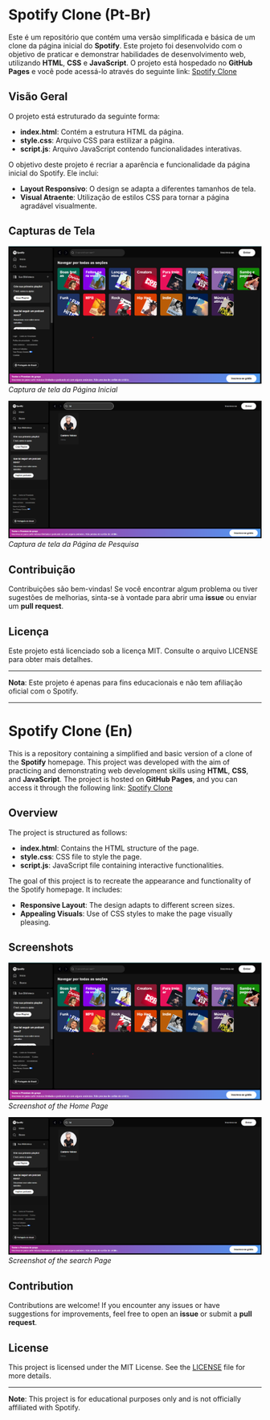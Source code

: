 # Spotify Clone (Pt-Br)

Este é um repositório que contém uma versão simplificada e básica de um clone da página inicial do **Spotify**. Este projeto foi desenvolvido com o objetivo de praticar e demonstrar habilidades de desenvolvimento web, utilizando **HTML**, **CSS** e **JavaScript**. O projeto está hospedado no **GitHub Pages** e você pode acessá-lo através do seguinte link: [Spotify Clone](https://danielmadr.github.io/Spotify-ClonePage/)

## Visão Geral

O projeto está estruturado da seguinte forma:

- **index.html**: Contém a estrutura HTML da página.
- **style.css**: Arquivo CSS para estilizar a página.
- **script.js**: Arquivo JavaScript contendo funcionalidades interativas.

O objetivo deste projeto é recriar a aparência e funcionalidade da página inicial do Spotify. Ele inclui:

- **Layout Responsivo**: O design se adapta a diferentes tamanhos de tela.
- **Visual Atraente**: Utilização de estilos CSS para tornar a página agradável visualmente.
  
## Capturas de Tela

![Página Inicial](screenshots/home.png)
*Captura de tela da Página Inicial*

![Página de Produtos](screenshots/search.png)
*Captura de tela da Página de Pesquisa*

## Contribuição

Contribuições são bem-vindas! Se você encontrar algum problema ou tiver sugestões de melhorias, sinta-se à vontade para abrir uma **issue** ou enviar um **pull request**.

## Licença

Este projeto está licenciado sob a licença MIT. Consulte o arquivo LICENSE para obter mais detalhes.

---

**Nota**: Este projeto é apenas para fins educacionais e não tem afiliação oficial com o Spotify.

***

# Spotify Clone (En)

This is a repository containing a simplified and basic version of a clone of the **Spotify** homepage. This project was developed with the aim of practicing and demonstrating web development skills using **HTML**, **CSS**, and **JavaScript**. The project is hosted on **GitHub Pages**, and you can access it through the following link: [Spotify Clone](https://danielmadr.github.io/Spotify-ClonePage/)

## Overview

The project is structured as follows:

- **index.html**: Contains the HTML structure of the page.
- **style.css**: CSS file to style the page.
- **script.js**: JavaScript file containing interactive functionalities.

The goal of this project is to recreate the appearance and functionality of the Spotify homepage. It includes:

- **Responsive Layout**: The design adapts to different screen sizes.
- **Appealing Visuals**: Use of CSS styles to make the page visually pleasing.

## Screenshots

![Home Page](screenshots/home.png)
*Screenshot of the Home Page*

![Products Page](screenshots/search.png)
*Screenshot of the search Page*

## Contribution

Contributions are welcome! If you encounter any issues or have suggestions for improvements, feel free to open an **issue** or submit a **pull request**.

## License

This project is licensed under the MIT License. See the [LICENSE](LICENSE) file for more details.

---

**Note**: This project is for educational purposes only and is not officially affiliated with Spotify.
